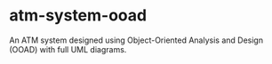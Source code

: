 # atm-system-ooad
An ATM system designed using Object-Oriented Analysis and Design (OOAD) with full UML diagrams.
